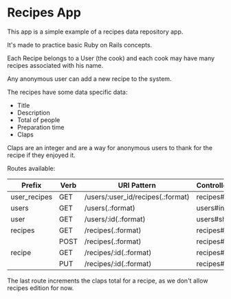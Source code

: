# Recipes App

This app is a simple example of a recipes data repository app.

It's made to practice basic Ruby on Rails concepts.

Each Recipe belongs to a User (the cook) and each cook may have many recipes
associated with his name.

Any anonymous user can add a new recipe to the system.

The recipes have some data specific data:
- Title
- Description
- Total of people
- Preparation time
- Claps

Claps are an integer and are a way for anonymous users to thank for the recipe if
they enjoyed it.

Routes available:

| Prefix       | Verb | URI Pattern                       | Controller#Action |
|------------- |------|-----------------------------------|-------------------|
| user_recipes | GET  | /users/:user_id/recipes(.:format) | recipes#index     |
| users        | GET  | /users(.:format)                  | users#index       |
| user         | GET  | /users/:id(.:format)              | users#show        |
| recipes      | GET  | /recipes(.:format)                | recipes#index     |
|              | POST | /recipes(.:format)                | recipes#create    |
| recipe       | GET  | /recipes/:id(.:format)            | recipes#show      |
|              | PUT  | /recipes/:id(.:format)            | recipes#update    |

The last route increments the claps total for a recipe, as we don't allow
recipes edition for now.
